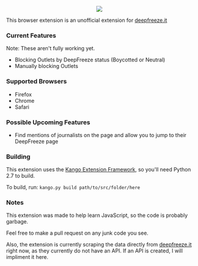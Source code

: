 <p align="center">
  <img src="http://i.imgur.com/xsBy9vN.png"/>
</p>

This browser extension is an unofficial extension for [deepfreeze.it](http://deepfreeze.it)

### Current Features
Note: These aren't fully working yet.
 * Blocking Outlets by DeepFreeze status (Boycotted or Neutral)
 * Manually blocking Outlets

### Supported Browsers
 * Firefox
 * Chrome
 * Safari

### Possible Upcoming Features
 * Find mentions of journalists on the page and allow you to jump to their DeepFreeze page

### Building
This extension uses the [Kango Extension Framework](http://kangoextensions.com/), so you'll need Python 2.7 to build.

To build, run:
```kango.py build path/to/src/folder/here```

### Notes
This extension was made to help learn JavaScript, so the code is probably garbage.

Feel free to make a pull request on any junk code you see.

Also, the extension is currently scraping the data directly from [deepfreeze.it](http://deepfreez.it) right now, as they currently do not have an API. If an API is created, I will impliment it here.

